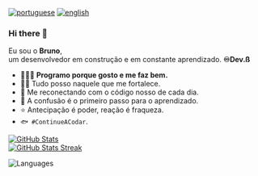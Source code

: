 [![portuguese](https://img.shields.io/badge/lang-pt--BR-forestgreen?style=flat-square)](https://github.com/brunohpdabreu/brunohpdabreu/blob/main/README.md)
[![english](https://img.shields.io/badge/lang-en--US-indianred?style=flat-square)](https://github.com/brunohpdabreu/brunohpdabreu/blob/main/README.en.md)

### Hi there 👋

Eu sou o **Bruno**,  
um desenvolvedor em construção e em constante aprendizado. **♾️Dev.ß**

- 👨🏻‍💻 **Programo porque gosto e me faz bem.**
- 🙏🏻 Tudo posso naquele que me fortalece.
- 💞️ Me reconectando com o código nosso de cada dia.
- 🌱 A confusão é o primeiro passo para o aprendizado.
- ⭐ Antecipação é poder, reação é fraqueza.
- `🐟 #ContinueACodar`.

[![GitHub Stats](https://github-readme-stats.vercel.app/api?username=brunohpdabreu&custom_title=Stats&hide_title=true&show_icons=true&count_private=true&include_all_commits=true&theme=catppuccin_mocha&card_width=495)](https://github.com/brunohpdabreu?tab=repositories) <br />
[![GitHub Stats Streak](https://github-readme-streak-stats.herokuapp.com/?user=brunohpdabreu&theme=catppuccin_mocha&hide_border=true)](https://github.com/brunohpdabreu?tab=repositories)

![Languages](https://skillicons.dev/icons?i=javascript,typescript&perline=4)

<!---
brunohpdabreu/brunohpdabreu is a ✨ special ✨ repository because its `README.md` (this file) appears on your GitHub profile.
You can click the Preview link to take a look at your changes.
-->
